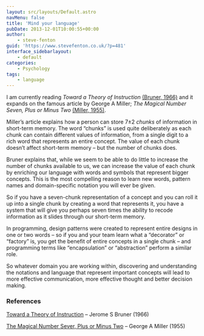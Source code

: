 ```yaml
---
layout: src/layouts/Default.astro
navMenu: false
title: 'Mind your language'
pubDate: 2013-12-01T10:00:55+00:00
author:
    - steve-fenton
guid: 'https://www.stevefenton.co.uk/?p=481'
interface_sidebarlayout:
    - default
categories:
    - Psychology
tags:
    - language
---
```


I am currently reading *Toward a Theory of Instruction* [(Bruner, 1966)](#ref1) and it expands on the famous article by George A Miller; *The Magical Number Seven, Plus or Minus Two* [(Miller, 1955)](#ref2).

Miller’s article explains how a person can store 7±2 *chunks* of information in short-term memory. The word “chunks” is used quite deliberately as each chunk can contain different values of information, from a single digit to a rich word that represents an entire concept. The value of each chunk doesn’t affect short-term memory – but the number of chunks does.

Bruner explains that, while we seem to be able to do little to increase the number of chunks available to us, we can increase the value of each chunk by enriching our language with words and symbols that represent bigger concepts. This is the most compelling reason to learn new words, pattern names and domain-specific notation you will ever be given.

So if you have a seven-chunk representation of a concept and you can roll it up into a single chunk by creating a word that represents it, you have a system that will give you perhaps seven times the ability to recode information as it slides through our short-term memory.

In programming, design patterns were created to represent entire designs in one or two words – so if you and your team learn what a “decorator” or “factory” is, you get the benefit of entire concepts in a single chunk – and programming terms like “encapsulation” or “abstraction” perform a similar role.

So whatever domain you are working within, discovering and understanding the notations and language that represent important concepts will lead to more effective communication, more effective thought and better decision making.

### References

[Toward a Theory of Instruction](https://www.amazon.co.uk/Toward-Theory-Instruction-Belknap-Press/dp/0674897013) – Jerome S Bruner (1966)

[The Magical Number Sever, Plus or Minus Two](http://www.psych.utoronto.ca/users/peterson/psy430s2001/Miller%20GA%20Magical%20Seven%20Psych%20Review%201955.pdf) – George A Miller (1955)